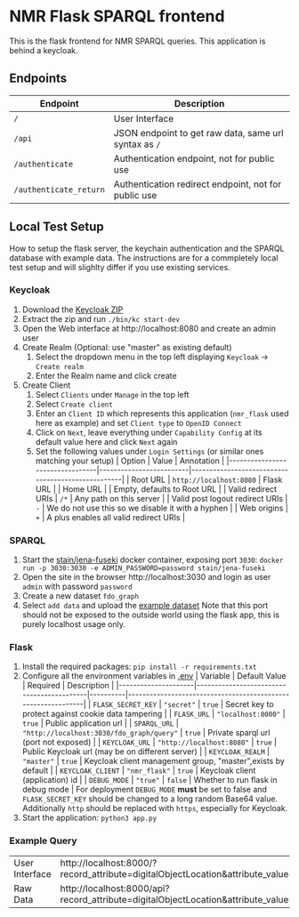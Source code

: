 # NMR Flask SPARQL frontend

This is the flask frontend for NMR SPARQL queries. This application is behind a keycloak.

## Endpoints
| Endpoint               | Description                                           |
|------------------------|-------------------------------------------------------|
| `/`                    | User Interface                                        |
| `/api`                 | JSON endpoint to get raw data, same url syntax as `/` |
| `/authenticate`        | Authentication endpoint, not for public use           |
| `/authenticate_return` | Authentication redirect endpoint, not for public use  |

## Local Test Setup
How to setup the flask server, the keychain authentication and the SPARQL database with example data.
The instructions are for a commpletely local test setup and will slighlty differ if you use existing services.
### Keycloak
1. Download the [Keycloak ZIP](https://www.keycloak.org/downloads)
2. Extract the zip and run `./bin/kc start-dev`
3. Open the Web interface at http://localhost:8080 and create an admin user
4. Create Realm (Optional: use "master" as existing default) 
    1. Select the dropdown menu in the top left displaying `Keycloak` -> `Create realm`
    2. Enter the Realm name and click create
5. Create Client
    1. Select `Clients` under `Manage` in the top left
    2. Select `Create client`
    3. Enter an `Client ID` which represents this application (`nmr_flask` used here as example) and set `Client type` to `OpenID Connect`
    4. Click on `Next`, leave everything under `Capability Config` at its default value here and click `Next` again
    5. Set the following values under `Login Settings` (or similar ones matching your setup)
| Option                          | Value                   | Annotation                                        |
|---------------------------------|-------------------------|---------------------------------------------------|
| Root URL                        | `http://localhost:8080` | Flask URL                                         |
| Home URL                        |                         | Empty, defaults to Root URL                       |
| Valid redirect URIs             | `/*`                    | Any path on this server                           |
| Valid post logout redirect URIs | `-`                     | We do not use this so we disable it with a hyphen |
| Web origins                     | `+`                     | A plus enables all valid redirect URIs            |
### SPARQL
1. Start the [stain/jena-fuseki](https://hub.docker.com/r/stain/jena-fuseki/) docker container, exposing port `3030`: `docker run -p 3030:3030 -e ADMIN_PASSWORD=password stain/jena-fuseki`
2. Open the site in the browser http://localhost:3030 and login as user `admin` with password `password`
3. Create a new dataset `fdo_graph`
4. Select `add data` and upload the [example dataset](../testing/example_FDO_Graph/FDO-Graph.ttl)
Note that this port should not be exposed to the outside world using the flask app, this is purely localhost usage only.
### Flask
1. Install the required packages: `pip install -r requirements.txt`
2. Configure all the environment variables in [.env](./.env)
| Variable            | Default Value                             | Required | Description                                                  |
|---------------------|-------------------------------------------|----------|--------------------------------------------------------------|
| `FLASK_SECRET_KEY`  | `"secret"`                                | `true`   | Secret key to protect against cookie data tampering          |
| `FLASK_URL`         | `"localhost:8000"`                        | `true`   | Public application url                                       |
| `SPARQL_URL`        | `"http://localhost:3030/fdo_graph/query"` | `true`   | Private sparql url (port not exposed)                        |
| `KEYCLOAK_URL`      | `"http://localhost:8080"`                 | `true`   | Public Keycloak url (may be on different server)             |
| `KEYCLOAK_REALM`    | `"master"`                                | `true`   | Keycloak client management group, "master",exists by default |
| `KEYCLOAK_CLIENT`   | `"nmr_flask"`                             | `true`   | Keycloak client (application) id                             |
| `DEBUG_MODE`        | `"true"`                                  | `false`  | Whether to run flask in debug mode                           |
For deployment `DEBUG_MODE` **must** be set to false and `FLASK_SECRET_KEY` should be changed to a long random Base64 value.
Additionally `http` should be replaced with `https`, especially for Keycloak.
3. Start the application: `python3 app.py`
### Example Query
<table>
<tr>
    <td>User Interface</td>
    <td><a>http://localhost:8000/?record_attribute=digitalObjectLocation&attribute_value=b2share</a></td>
</tr>
<tr>
    <td>Raw Data</td>
    <td><a>http://localhost:8000/api?record_attribute=digitalObjectLocation&attribute_value=b2share</a></td>
</tr>
</table>